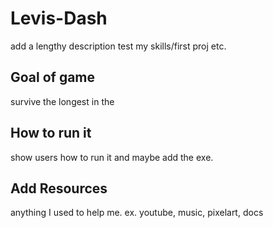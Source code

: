 # Levis-Dash
add a lengthy description
test my skills/first proj etc.
## Goal of game
survive the longest in the 
## How to run it
show users how to run it and maybe add the exe.
## Add Resources 
anything I used to help me. ex. youtube, music, pixelart, docs